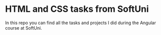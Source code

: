 # HTML and CSS tasks from SoftUni

In this repo you can find all the tasks and projects I did during the Angular course at SoftUni.